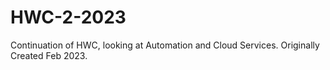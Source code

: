 # HWC-2-2023
Continuation of HWC, looking at Automation and Cloud Services. Originally Created Feb 2023.
